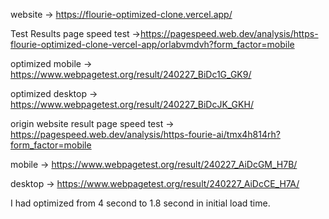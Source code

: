 website -> https://flourie-optimized-clone.vercel.app/

Test Results page speed test ->https://pagespeed.web.dev/analysis/https-flourie-optimized-clone-vercel-app/orlabvmdvh?form_factor=mobile

optimized mobile -> https://www.webpagetest.org/result/240227_BiDc1G_GK9/

optimized desktop -> https://www.webpagetest.org/result/240227_BiDcJK_GKH/

origin website result page speed test -> https://pagespeed.web.dev/analysis/https-fourie-ai/tmx4h814rh?form_factor=mobile

mobile -> https://www.webpagetest.org/result/240227_AiDcGM_H7B/

desktop -> https://www.webpagetest.org/result/240227_AiDcCE_H7A/

I had optimized from 4 second to 1.8 second in initial load time.

